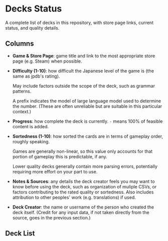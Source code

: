 # Decks Status

A complete list of decks in this repository, with store page links, current status, and quality details.


## Columns

* __Game & Store Page__: game title and link to the most appropriate store page (e.g. Steam) when possible.

* __Difficulty (1-10)__: how difficult the Japanese level of the game is (the same as jpdb's rating).

   May include factors outside the scope of the deck, such as grammar patterns.

    A prefix indicates the model of large language model used to determine the number.
    (These are often unreliable but are suitable in this particular context.)

* __Progress__: how complete the deck is currently. `-` means 100% of feasible content is added.

* __Sortedness (1-10)__: how sorted the cards are in terms of gameplay order, roughly speaking.

    Games are generally non-linear, so this value only accounts for that portion of gameplay this is predictable, if any.

    Lower quality decks generally contain more parsing errors, potentially requiring more effort on your part to use.

* __Notes & Sources__: any details the deck creator feels you may want to know before using the deck,
such as organization of muliple CSVs, or factors contributing to the rated quality or sortedness.
Also includes attribution to other peoples' work (e.g. translations) if used.

* __Deck Creator__: the name or username of the person who created the deck itself.
(Credit for any input data, if not taken directly from the source, goes in the previous section.)


## Deck List
